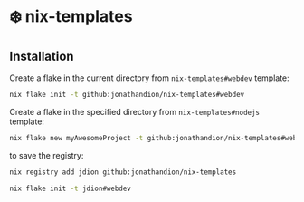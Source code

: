 # ❄️ nix-templates

## Installation

Create a flake in the current directory from `nix-templates#webdev` template:
```sh
nix flake init -t github:jonathandion/nix-templates#webdev
```

Create a flake in the specified directory from `nix-templates#nodejs` template:
```sh
nix flake new myAwesomeProject -t github:jonathandion/nix-templates#webdev
```

to save the registry:
```sh
nix registry add jdion github:jonathandion/nix-templates

nix flake init -t jdion#webdev
```
